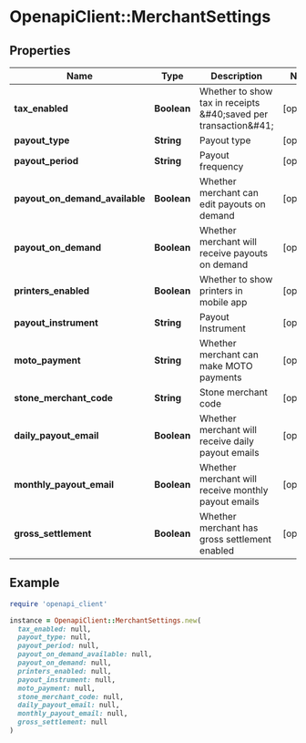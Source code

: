 # OpenapiClient::MerchantSettings

## Properties

| Name | Type | Description | Notes |
| ---- | ---- | ----------- | ----- |
| **tax_enabled** | **Boolean** | Whether to show tax in receipts &amp;#40;saved per transaction&amp;#41; | [optional] |
| **payout_type** | **String** | Payout type | [optional] |
| **payout_period** | **String** | Payout frequency | [optional] |
| **payout_on_demand_available** | **Boolean** | Whether merchant can edit payouts on demand | [optional] |
| **payout_on_demand** | **Boolean** | Whether merchant will receive payouts on demand | [optional] |
| **printers_enabled** | **Boolean** | Whether to show printers in mobile app | [optional] |
| **payout_instrument** | **String** | Payout Instrument | [optional] |
| **moto_payment** | **String** | Whether merchant can make MOTO payments | [optional] |
| **stone_merchant_code** | **String** | Stone merchant code | [optional] |
| **daily_payout_email** | **Boolean** | Whether merchant will receive daily payout emails | [optional] |
| **monthly_payout_email** | **Boolean** | Whether merchant will receive monthly payout emails | [optional] |
| **gross_settlement** | **Boolean** | Whether merchant has gross settlement enabled | [optional] |

## Example

```ruby
require 'openapi_client'

instance = OpenapiClient::MerchantSettings.new(
  tax_enabled: null,
  payout_type: null,
  payout_period: null,
  payout_on_demand_available: null,
  payout_on_demand: null,
  printers_enabled: null,
  payout_instrument: null,
  moto_payment: null,
  stone_merchant_code: null,
  daily_payout_email: null,
  monthly_payout_email: null,
  gross_settlement: null
)
```

